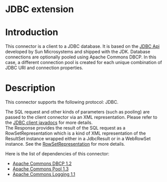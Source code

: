 JDBC extension
==============

Introduction
============

This connector is a client to a JDBC database. It is based on the [JDBC
Api](http://web.archive.org/web/20090205114847/http://java.sun.com/products/jdbc/)
developed by Sun Microsystems and shipped with the JDK. Database
connections are optionally pooled using Apache Commons DBCP. In this
case, a different connection pool is created for each unique combination
of JDBC URI and connection properties.

Description
===========

This connector supports the following protocol: JDBC.

The SQL request and other kinds of parameters (such as pooling) are
passed to the client connector via an XML representation. Please refer
to the [JDBC client
javadocs](http://web.archive.org/web/20090205114847/http://www.restlet.org/documentation/1.1/ext/com/noelios/restlet/ext/jdbc/JdbcClientHelper.html)
for more details. \
 The Response provides the result of the SQL request as a
RowSetRepresentation which is a kind of XML representation of the
ResultSet instance wrapped either in a JdbcResult or in a WebRowSet
instance. See the
[RowSetRepresentation](http://web.archive.org/web/20090205114847/http://www.restlet.org/documentation/1.1/ext/com/noelios/restlet/ext/jdbc/RowSetRepresentation.html)
for more details.

Here is the list of dependencies of this connector:

-   [Apache Commons DBCP
    1.2](http://web.archive.org/web/20090205114847/http://jakarta.apache.org/commons/dbcp/)
-   [Apache Commons Pool
    1.3](http://web.archive.org/web/20090205114847/http://jakarta.apache.org/commons/pool/)
-   [Apache Commons Logging
    1.1](http://web.archive.org/web/20090205114847/http://jakarta.apache.org/commons/logging/)

